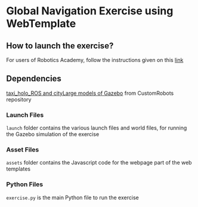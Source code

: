 # Global Navigation Exercise using WebTemplate

## How to launch the exercise?

For users of Robotics Academy, follow the instructions given on this [link](http://jderobot.github.io/RoboticsAcademy/exercises/AutonomousCars/global_navigation/)

## Dependencies

[taxi_holo_ROS and cityLarge models of Gazebo](https://github.com/JdeRobot/CustomRobots/tree/melodic-devel/Taxi_navigator) from CustomRobots repository

### Launch Files

`launch` folder contains the various launch files and world files, for running the Gazebo simulation of the exercise

### Asset Files

`assets` folder contains the Javascript code for the webpage part of the web templates

### Python Files

`exercise.py` is the main Python file to run the exercise
